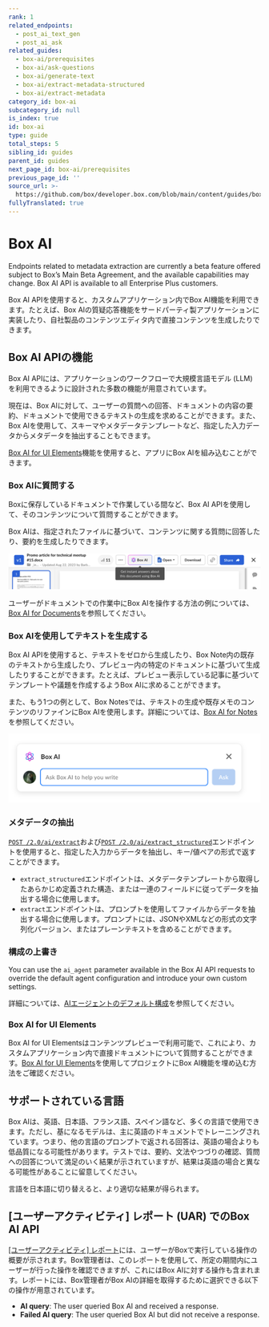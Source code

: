 ```yaml
---
rank: 1
related_endpoints:
  - post_ai_text_gen
  - post_ai_ask
related_guides:
  - box-ai/prerequisites
  - box-ai/ask-questions
  - box-ai/generate-text
  - box-ai/extract-metadata-structured
  - box-ai/extract-metadata
category_id: box-ai
subcategory_id: null
is_index: true
id: box-ai
type: guide
total_steps: 5
sibling_id: guides
parent_id: guides
next_page_id: box-ai/prerequisites
previous_page_id: ''
source_url: >-
  https://github.com/box/developer.box.com/blob/main/content/guides/box-ai/index.md
fullyTranslated: true
---
```

# Box AI

<Message type="notice">

Endpoints related to metadata extraction are currently a beta feature offered subject to Box’s Main Beta Agreement, and the available capabilities may change. Box AI API is available to all Enterprise Plus customers.

</Message>

Box AI APIを使用すると、カスタムアプリケーション内でBox AI機能を利用できます。たとえば、Box AIの質疑応答機能をサードパーティ製アプリケーションに実装したり、自社製品のコンテンツエディタ内で直接コンテンツを生成したりできます。

## Box AI APIの機能

Box AI APIには、アプリケーションのワークフローで大規模言語モデル (LLM) を利用できるように設計された多数の機能が用意されています。

現在は、Box AIに対して、ユーザーの質問への回答、ドキュメントの内容の要約、ドキュメントで使用できるテキストの生成を求めることができます。また、Box AIを使用して、スキーマやメタデータテンプレートなど、指定した入力データからメタデータを抽出することもできます。

[Box AI for UI Elements][boxaielement]機能を使用すると、アプリにBox AIを組み込むことができます。

### Box AIに質問する

Boxに保存しているドキュメントで作業している間など、Box AI APIを使用して、そのコンテンツについて質問することができます。

Box AIは、指定されたファイルに基づいて、コンテンツに関する質問に回答したり、要約を生成したりできます。

![ドキュメント内の \[Box AI\]](./images/box-ai-in-doc.png)

ユーザーがドキュメントでの作業中にBox AIを操作する方法の例については、[Box AI for Documents][boxaidocs]を参照してください。

### Box AIを使用してテキストを生成する

Box AI APIを使用すると、テキストをゼロから生成したり、Box Note内の既存のテキストから生成したり、プレビュー内の特定のドキュメントに基づいて生成したりすることができます。たとえば、プレビュー表示している記事に基づいてテンプレートや議題を作成するようBox AIに求めることができます。

また、もう1つの例として、Box Notesでは、テキストの生成や既存メモのコンテンツのリファインにBox AIを使用します。詳細については、[Box AI for Notes][boxainotes]を参照してください。

![Notes内の \[Box AI\]](./images/box-ai-in-notes.png)

### メタデータの抽出

[`POST /2.0/ai/extract`][extract]および[`POST /2.0/ai/extract_structured`][extract-structured]エンドポイントを使用すると、指定した入力からデータを抽出し、キー/値ペアの形式で返すことができます。

* `extract_structured`エンドポイントは、メタデータテンプレートから取得したあらかじめ定義された構造、または一連のフィールドに従ってデータを抽出する場合に使用します。
* `extract`エンドポイントは、プロンプトを使用してファイルからデータを抽出する場合に使用します。プロンプトには、JSONやXMLなどの形式の文字列化バージョン、またはプレーンテキストを含めることができます。

### 構成の上書き

You can use the `ai_agent` parameter available in the Box AI API requests to override the default agent configuration and introduce your own custom settings.

詳細については、[AIエージェントのデフォルト構成][agent-default]を参照してください。

### Box AI for UI Elements

Box AI for UI Elementsはコンテンツプレビューで利用可能で、これにより、カスタムアプリケーション内で直接ドキュメントについて質問することができます。[Box AI for UI Elements][boxaielement]を使用してプロジェクトにBox AI機能を埋め込む方法をご確認ください。

<!--alex ignore-->

## サポートされている言語

Box AIは、英語、日本語、フランス語、スペイン語など、多くの言語で使用できます。ただし、基になるモデルは、主に英語のドキュメントでトレーニングされています。つまり、他の言語のプロンプトで返される回答は、英語の場合よりも低品質になる可能性があります。テストでは、要約、文法やつづりの確認、質問への回答について満足のいく結果が示されていますが、結果は英語の場合と異なる可能性があることに留意してください。

<Message type="tip">

言語を日本語に切り替えると、より適切な結果が得られます。

</Message>

## \[ユーザーアクティビティ] レポート (UAR) でのBox AI API

[\[ユーザーアクティビティ\] レポート][uar]には、ユーザーがBoxで実行している操作の概要が示されます。Box管理者は、このレポートを使用して、所定の期間内にユーザーが行った操作を確認できますが、これにはBox AIに対する操作も含まれます。レポートには、Box管理者がBox AIの詳細を取得するために選択できる以下の操作が用意されています。

* **AI query**: The user queried Box AI and received a response.
* **Failed AI query**: The user queried Box AI but did not receive a response.

[boxainotes]: https://support.box.com/hc/en-us/articles/22198577315347-Box-AI-for-Notes

[boxaidocs]: https://support.box.com/hc/en-us/articles/22158484213267-Box-AI-for-Documents

[boxaielement]: g://embed/ui-elements/preview#box-ai-ui-element

[uar]: https://support.box.com/hc/en-us/articles/4415012490387-User-Activity-Report

[agent-default]: g://box-ai/ai-agents/get-agent-default-config

[extract]: e://post_ai_extract

[extract-structured]: e://post_ai_extract_structured
